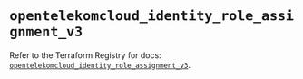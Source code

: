 # `opentelekomcloud_identity_role_assignment_v3`

Refer to the Terraform Registry for docs: [`opentelekomcloud_identity_role_assignment_v3`](https://registry.terraform.io/providers/opentelekomcloud/opentelekomcloud/1.36.50/docs/resources/identity_role_assignment_v3).
